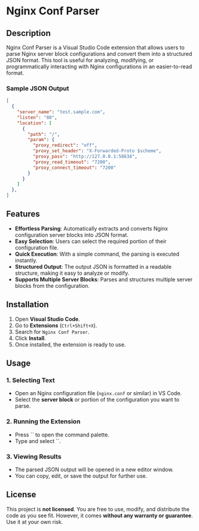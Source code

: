 # Nginx Conf Parser

## Description

Nginx Conf Parser is a Visual Studio Code extension that allows users to parse Nginx server block configurations and convert them into a structured JSON format. This tool is useful for analyzing, modifying, or programmatically interacting with Nginx configurations in an easier-to-read format.

### Sample JSON Output

```json
[
  {
    "server_name": "test.sample.com",
    "listen": "80",
    "location": [
      {
        "path": "/",
        "param": {
          "proxy_redirect": "off",
          "proxy_set_header": "X-Forwarded-Proto $scheme",
          "proxy_pass": "http://127.0.0.1:58634",
          "proxy_read_timeout": "7200",
          "proxy_connect_timeout": "7200"
        }
      }
    ]
  },
]
```

## Features

- **Effortless Parsing**: Automatically extracts and converts Nginx configuration server blocks into JSON format.
- **Easy Selection**: Users can select the required portion of their configuration file.
- **Quick Execution**: With a simple command, the parsing is executed instantly.
- **Structured Output**: The output JSON is formatted in a readable structure, making it easy to analyze or modify.
- **Supports Multiple Server Blocks**: Parses and structures multiple server blocks from the configuration.

## Installation

1. Open **Visual Studio Code**.
2. Go to **Extensions** (`Ctrl+Shift+X`).
3. Search for `Nginx Conf Parser`.
4. Click **Install**.
5. Once installed, the extension is ready to use.

## Usage

### 1. Selecting Text

- Open an Nginx configuration file (`nginx.conf` or similar) in VS Code.
- Select the **server block** or portion of the configuration you want to parse.

### 2. Running the Extension

- Press `` to open the command palette.
- Type and select ``.

### 3. Viewing Results

- The parsed JSON output will be opened in a new editor window.
- You can copy, edit, or save the output for further use.

## License

This project is **not licensed**. You are free to use, modify, and distribute the code as you see fit. However, it comes **without any warranty or guarantee**. Use it at your own risk.

